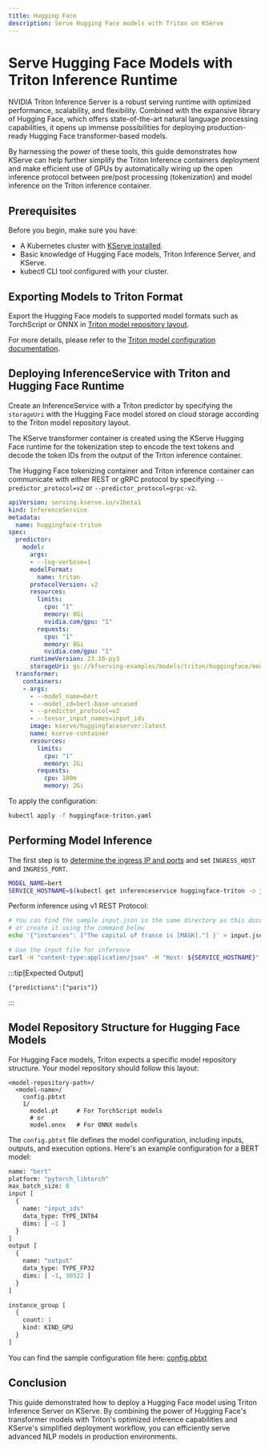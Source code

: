 ```yaml
---
title: Hugging Face
description: Serve Hugging Face models with Triton on KServe
---
```


# Serve Hugging Face Models with Triton Inference Runtime

NVIDIA Triton Inference Server is a robust serving runtime with optimized performance, scalability, and flexibility. Combined with the expansive library of Hugging Face, which offers state-of-the-art natural language processing capabilities, it opens up immense possibilities for deploying production-ready Hugging Face transformer-based models.

By harnessing the power of these tools, this guide demonstrates how KServe can help further simplify the Triton Inference containers deployment and make efficient use of GPUs by automatically wiring up the open inference protocol between pre/post processing (tokenization) and model inference on the Triton inference container.

## Prerequisites

Before you begin, make sure you have:

- A Kubernetes cluster with [KServe installed](../../../../../getting-started/quickstart-guide.md).
- Basic knowledge of Hugging Face models, Triton Inference Server, and KServe.
- kubectl CLI tool configured with your cluster.

## Exporting Models to Triton Format

Export the Hugging Face models to supported model formats such as TorchScript or ONNX in [Triton model repository layout](../torchscript/torchscript.md#store-your-model-on-cloud-storage-in-a-model-repository).

For more details, please refer to the [Triton model configuration documentation](https://docs.nvidia.com/deeplearning/triton-inference-server/user-guide/docs/user_guide/model_configuration.html).

## Deploying InferenceService with Triton and Hugging Face Runtime

Create an InferenceService with a Triton predictor by specifying the `storageUri` with the Hugging Face model stored on cloud storage according to the Triton model repository layout. 

The KServe transformer container is created using the KServe Hugging Face runtime for the tokenization step to encode the text tokens and decode the token IDs from the output of the Triton inference container. 

The Hugging Face tokenizing container and Triton inference container can communicate with either REST or gRPC protocol by specifying `--predictor_protocol=v2` or `--predictor_protocol=grpc-v2`.

```yaml
apiVersion: serving.kserve.io/v1beta1
kind: InferenceService
metadata:
  name: huggingface-triton
spec:
  predictor:
    model:
      args:
      - --log-verbose=1
      modelFormat:
        name: triton
      protocolVersion: v2
      resources:
        limits:
          cpu: "1"
          memory: 8Gi
          nvidia.com/gpu: "1"
        requests:
          cpu: "1"
          memory: 8Gi
          nvidia.com/gpu: "1"
      runtimeVersion: 23.10-py3
      storageUri: gs://kfserving-examples/models/triton/huggingface/model_repository
  transformer:
    containers:
    - args:
      - --model_name=bert
      - --model_id=bert-base-uncased
      - --predictor_protocol=v2
      - --tensor_input_names=input_ids
      image: kserve/huggingfaceserver:latest
      name: kserve-container
      resources:
        limits:
          cpu: "1"
          memory: 2Gi
        requests:
          cpu: 100m
          memory: 2Gi
```

To apply the configuration:

```bash
kubectl apply -f huggingface-triton.yaml
```

## Performing Model Inference

The first step is to [determine the ingress IP and ports](../../../../../getting-started/predictive-first-isvc.md#4-determine-the-ingress-ip-and-ports) and set `INGRESS_HOST` and `INGRESS_PORT`.

```bash
MODEL_NAME=bert
SERVICE_HOSTNAME=$(kubectl get inferenceservice huggingface-triton -o jsonpath='{.status.url}' | cut -d "/" -f 3)
```

Perform inference using v1 REST Protocol:

```bash
# You can find the sample input.json in the same directory as this document
# or create it using the command below
echo '{"instances": ["The capital of france is [MASK]."] }' > input.json

# Use the input file for inference
curl -H "content-type:application/json" -H "Host: ${SERVICE_HOSTNAME}" -v http://${INGRESS_HOST}:${INGRESS_PORT}/v1/models/${MODEL_NAME}:predict -d @[input.json](./input.json)
```

:::tip[Expected Output]
```
{"predictions":["paris"]}
```
:::

## Model Repository Structure for Hugging Face Models

For Hugging Face models, Triton expects a specific model repository structure. Your model repository should follow this layout:

```
<model-repository-path>/
  <model-name>/
    config.pbtxt
    1/
      model.pt     # For TorchScript models
      # or
      model.onnx   # For ONNX models
```

The `config.pbtxt` file defines the model configuration, including inputs, outputs, and execution options. Here's an example configuration for a BERT model:

```protobuf
name: "bert"
platform: "pytorch_libtorch"
max_batch_size: 8
input [
  {
    name: "input_ids"
    data_type: TYPE_INT64
    dims: [ -1 ]
  }
]
output [
  {
    name: "output"
    data_type: TYPE_FP32
    dims: [ -1, 30522 ]
  }
]

instance_group [
  {
    count: 1
    kind: KIND_GPU
  }
]
```

You can find the sample configuration file here: [config.pbtxt](./config.pbtxt)


## Conclusion

This guide demonstrated how to deploy a Hugging Face model using Triton Inference Server on KServe. By combining the power of Hugging Face's transformer models with Triton's optimized inference capabilities and KServe's simplified deployment workflow, you can efficiently serve advanced NLP models in production environments.
